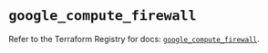# `google_compute_firewall`

Refer to the Terraform Registry for docs: [`google_compute_firewall`](https://registry.terraform.io/providers/hashicorp/google-beta/6.14.1/docs/resources/google_compute_firewall).
